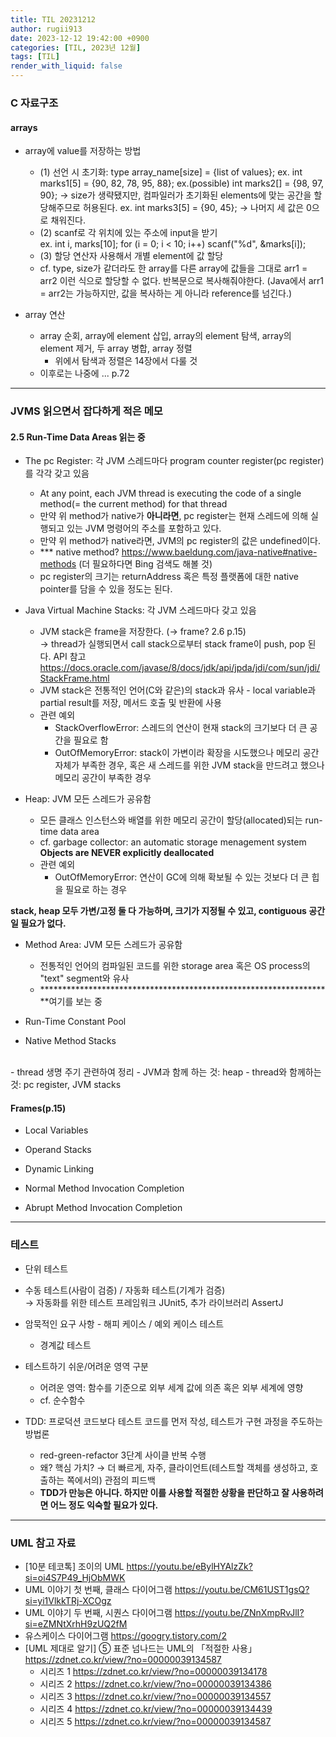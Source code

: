 ```yaml
---
title: TIL 20231212
author: rugii913
date: 2023-12-12 19:42:00 +0900
categories: [TIL, 2023년 12월]
tags: [TIL]
render_with_liquid: false
---
```


### C 자료구조
#### arrays
- array에 value를 저장하는 방법
  - (1) 선언 시 초기화: type array_name[size] = {list of values};
ex. int marks1[5] = {90, 82, 78, 95, 88};
ex.(possible) int marks2[] = {98, 97, 90}; → size가 생략됐지만, 컴파일러가 초기화된 elements에 맞는 공간을 할당해주므로 허용된다.
ex. int marks3[5] = {90, 45}; → 나머지 세 값은 0으로 채워진다.
  - (2) scanf로 각 위치에 있는 주소에 input을 받기  
ex. int i, marks[10]; for (i = 0; i < 10; i++) scanf("%d", &marks[i]);
  - (3) 할당 연산자 사용해서 개별 element에 값 할당
  - cf. type, size가 같더라도 한 array를 다른 array에 값들을 그대로 arr1 = arr2 이런 식으로 할당할 수 없다. 반복문으로 복사해줘야한다. (Java에서 arr1 = arr2는 가능하지만, 값을 복사하는 게 아니라 reference를 넘긴다.)

- array 연산
  - array 순회, array에 element 삽입, array의 element 탐색, array의 element 제거, 두 array 병합, array 정렬
    - 위에서 탐색과 정렬은 14장에서 다룰 것
  - 이후로는 나중에 ... p.72

---

### JVMS 읽으면서 잡다하게 적은 메모
#### 2.5 Run-Time Data Areas 읽는 중
- The pc Register: 각 JVM 스레드마다 program counter register(pc register)를 각각 갖고 있음
  - At any point, each JVM thread is executing the code of a single method(= the current method) for that thread
  - 만약 위 method가 native가 **아니라면**, pc register는 현재 스레드에 의해 실행되고 있는 JVM 명령어의 주소를 포함하고 있다.
  - 만약 위 method가 native라면, JVM의 pc register의 값은 undefined이다.
  - \*\*\* native method? <https://www.baeldung.com/java-native#native-methods> \(더 필요하다면 Bing 검색도 해볼 것\)
  - pc register의 크기는 returnAddress 혹은 특정 플랫폼에 대한 native pointer를 담을 수 있을 정도는 된다.

- Java Virtual Machine Stacks: 각 JVM 스레드마다 갖고 있음
  - JVM stack은 frame을 저장한다. (→  frame? 2.6 p.15)  
→ thread가 실행되면서 call stack으로부터 stack frame이 push, pop 된다. API 참고 <https://docs.oracle.com/javase/8/docs/jdk/api/jpda/jdi/com/sun/jdi/StackFrame.html>
  - JVM stack은 전통적인 언어(C와 같은)의 stack과 유사 - local variable과 partial result를 저장, 메서드 호출 및 반환에 사용
  - 관련 예외
    - StackOverflowError: 스레드의 연산이 현재 stack의 크기보다 더 큰 공간을 필요로 함
    - OutOfMemoryError: stack이 가변이라 확장을 시도했으나 메모리 공간 자체가 부족한 경우, 혹은 새 스레드를 위한 JVM stack을 만드려고 했으나 메모리 공간이 부족한 경우

- Heap: JVM 모든 스레드가 공유함
  - 모든 클래스 인스턴스와 배열를 위한 메모리 공간이 할당(allocated)되는 run-time data area
  - cf. garbage collector: an automatic storage menagement system  
**Objects are NEVER explicitly deallocated**
  - 관련 예외
    - OutOfMemoryError: 연산이 GC에 의해 확보될 수 있는 것보다 더 큰 힙을 필요로 하는 경우

**stack, heap 모두 가변/고정 둘 다 가능하며, 크기가 지정될 수 있고, contiguous 공간일 필요가 없다.**

- Method Area: JVM 모든 스레드가 공유함
  - 전통적인 언어의 컴파일된 코드를 위한 storage area 혹은 OS process의 "text" segment와 유사
  - *******************************************************************여기를 보는 중

- Run-Time Constant Pool

- Native Method Stacks
<br/>
- thread 생명 주기 관련하여 정리
  - JVM과 함께 하는 것: heap
  - thread와 함께하는 것: pc register, JVM stacks

#### Frames(p.15)
- Local Variables

- Operand Stacks

- Dynamic Linking

- Normal Method Invocation Completion

- Abrupt Method Invocation Completion

---

### 테스트
- 단위 테스트 
- 수동 테스트(사람이 검증) / 자동화 테스트(기계가 검증)  
→ 자동화를 위한 테스트 프레임워크 JUnit5, 추가 라이브러리 AssertJ
- 암묵적인 요구 사항 - 해피 케이스 / 예외 케이스 테스트
  - 경계값 테스트
- 테스트하기 쉬운/어려운 영역 구분
  - 어려운 영역: 함수를 기준으로 외부 세계 값에 의존 혹은 외부 세계에 영향
  - cf. 순수함수

- TDD: 프로덕션 코드보다 테스트 코드를 먼저 작성, 테스트가 구현 과정을 주도하는 방법론
  - red-green-refactor 3단계 사이클 반복 수행
  - 왜? 핵심 가치? → 더 빠르게, 자주, 클라이언트(테스트할 객체를 생성하고, 호출하는 쪽에서의) 관점의 피드백
  - **TDD가 만능은 아니다. 하지만 이를 사용할 적절한 상황을 판단하고 잘 사용하려면 어느 정도 익숙할 필요가 있다.**

---

### UML 참고 자료
- [10분 테코톡] 조이의 UML <https://youtu.be/eBylHYAlzZk?si=oi4S7P49_HjObMWK>
- UML 이야기 첫 번째, 클래스 다이어그램 <https://youtu.be/CM61UST1gsQ?si=yi1VlkkTRj-XCOgz>
- UML 이야기 두 번째, 시퀀스 다이어그램 <https://youtu.be/ZNnXmpRvJlI?si=eZMNtXrhH9zUQ2fM>
- 유스케이스 다이어그램 <https://googry.tistory.com/2>
- [UML 제대로 알기] ⑤ 표준 넘나드는 UML의 「적절한 사용」 <https://zdnet.co.kr/view/?no=00000039134587>
  - 시리즈 1 <https://zdnet.co.kr/view/?no=00000039134178>
  - 시리즈 2 <https://zdnet.co.kr/view/?no=00000039134386>
  - 시리즈 3 <https://zdnet.co.kr/view/?no=00000039134557>
  - 시리즈 4 <https://zdnet.co.kr/view/?no=00000039134439>
  - 시리즈 5 <https://zdnet.co.kr/view/?no=00000039134587>
